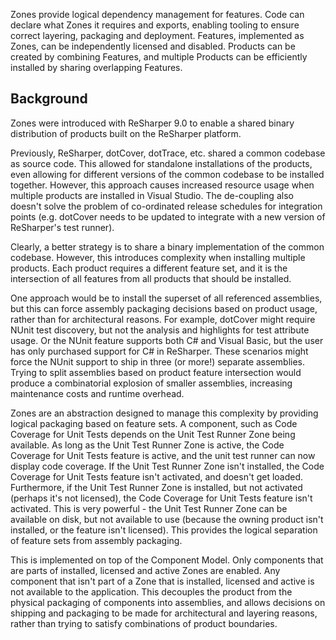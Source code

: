 [//]: # (title: Zones)

Zones provide logical dependency management for features. Code can declare what Zones it requires and exports, enabling tooling to ensure correct layering, packaging and deployment. Features, implemented as Zones, can be independently licensed and disabled. Products can be created by combining Features, and multiple Products can be efficiently installed by sharing overlapping Features.

## Background

Zones were introduced with ReSharper 9.0 to enable a shared binary distribution of products built on the ReSharper platform.

Previously, ReSharper, dotCover, dotTrace, etc. shared a common codebase as source code. This allowed for standalone installations of the products, even allowing for different versions of the common codebase to be installed together. However, this approach causes increased resource usage when multiple products are installed in Visual Studio. The de-coupling also doesn't solve the problem of co-ordinated release schedules for integration points (e.g. dotCover needs to be updated to integrate with a new version of ReSharper's test runner).

Clearly, a better strategy is to share a binary implementation of the common codebase. However, this introduces complexity when installing multiple products. Each product requires a different feature set, and it is the intersection of all features from all products that should be installed.

One approach would be to install the superset of all referenced assemblies, but this can force assembly packaging decisions based on product usage, rather than for architectural reasons. For example, dotCover might require NUnit test discovery, but not the analysis and highlights for test attribute usage. Or the NUnit feature supports both C# and Visual Basic, but the user has only purchased support for C# in ReSharper. These scenarios might force the NUnit support to ship in three (or more!) separate assemblies. Trying to split assemblies based on product feature intersection would produce a combinatorial explosion of smaller assemblies, increasing maintenance costs and runtime overhead.

Zones are an abstraction designed to manage this complexity by providing logical packaging based on feature sets. A component, such as Code Coverage for Unit Tests depends on the Unit Test Runner Zone being available. As long as the Unit Test Runner Zone is active, the Code Coverage for Unit Tests feature is active, and the unit test runner can now display code coverage. If the Unit Test Runner Zone isn't installed, the Code Coverage for Unit Tests feature isn't activated, and doesn't get loaded. Furthermore, if the Unit Test Runner Zone is installed, but not activated (perhaps it's not licensed), the Code Coverage for Unit Tests feature isn't activated. This is very powerful - the Unit Test Runner Zone can be available on disk, but not available to use (because the owning product isn't installed, or the feature isn't licensed). This provides the logical separation of feature sets from assembly packaging.

This is implemented on top of the Component Model. Only components that are parts of installed, licensed and active Zones are enabled. Any component that isn't part of a Zone that is installed, licensed and active is not available to the application. This decouples the product from the physical packaging of components into assemblies, and allows decisions on shipping and packaging to be made for architectural and layering reasons, rather than trying to satisfy combinations of product boundaries.